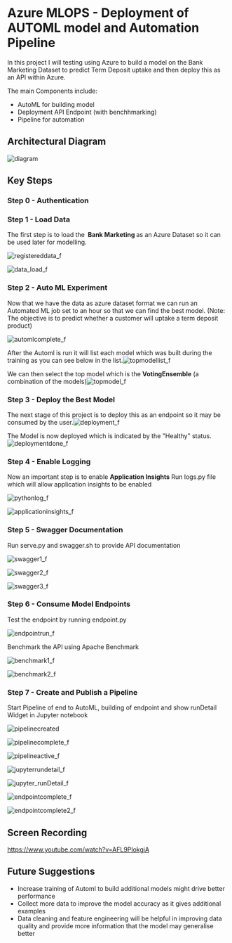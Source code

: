 # Azure MLOPS - Deployment of AUTOML model and Automation Pipeline

In this project I will testing using Azure to build a model on the Bank Marketing Dataset to predict Term Deposit uptake and then deploy this as an API within Azure.

The main Components include:

* AutoML for building model
* Deployment API Endpoint (with benchhmarking)
* Pipeline for automation


## Architectural Diagram
 ![diagram](screenshots/diagram.png)

## Key Steps

### Step 0 - Authentication

### Step 1 - Load Data

The first step is to load the <b> Bank Marketing </b> as an Azure Dataset so it can be used later for modelling.

![registereddata_f](screenshots/registereddata_f.png)

![data_load_f](screenshots/data_load_f.png)

### Step 2 - Auto ML Experiment

Now that we have the data as azure dataset format we can run an Automated ML job set to an hour so that we can find the best model. (Note: The objective is to predict whether a customer will uptake a term deposit product)

![automlcomplete_f](screenshots/automlcomplete_f.png)

After the Automl is run it will list each model which was built during the training as you can see below in the list.![topmodellist_f](screenshots/topmodellist_f.png)

We can then select the top model which is the <b>VotingEnsemble</b> (a combination of the models)![topmodel_f](screenshots/topmodel_f.png)

### Step 3 - Deploy the Best Model

The next stage of this project is to deploy this as an endpoint so it may be consumed by the user.![deployment_f](screenshots/deployment_f.png)

The Model is now deployed which is indicated by the "Healthy" status.![deploymentdone_f](screenshots/deploymentdone_f.png)

### Step 4 - Enable Logging

Now an important step is to enable <b>Application Insights</b> Run logs.py file which will allow application insights to be enabled

![pythonlog_f](screenshots/pythonlog_f.png)

![applicationinsights_f](screenshots/applicationinsights_f.png)

### Step 5 - Swagger Documentation

Run serve.py and swagger.sh to provide API documentation

![swagger1_f](screenshots/swagger1_f.png)

![swagger2_f](screenshots/swagger2_f.png)

![swagger3_f](screenshots/swagger3_f.png)

### Step 6 - Consume Model Endpoints

Test the endpoint by running endpoint.py

![endpointrun_f](screenshots/endpointrun_f.png)

Benchmark the API using Apache Benchmark

![benchmark1_f](screenshots/benchmark1_f.png)

![benchmark2_f](screenshots/benchmark2_f.png)

### Step 7 - Create and Publish a Pipeline

Start Pipeline of end to AutoML, building of endpoint and show runDetail Widget in Jupyter notebook

![pipelinecreated](screenshots/pipelinecreated.png)

![pipelinecomplete_f](screenshots/pipelinecomplete_f.png)

![pipelineactive_f](screenshots/pipelineactive_f.png)

![jupyterrundetail_f](screenshots/jupyterrundetail_f.png)

![jupyter_runDetail_f](screenshots/jupyter_runDetail_f.png)

![endpointcomplete_f](screenshots/endpointcomplete_f.png)

![endpointcomplete2_f](screenshots/endpointcomplete2_f.png)

## Screen Recording

https://www.youtube.com/watch?v=AFL9PlokgjA

## Future Suggestions
- Increase training of Automl to build additional models might drive better performance
- Collect more data to improve the model accuracy as it gives additional examples
- Data cleaning and feature engineering will be helpful in improving data quality and provide more information that the model may generalise better